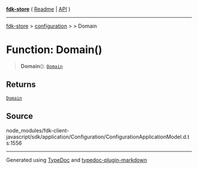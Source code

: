 [**fdk-store**](../../../README.md) ( [Readme](../../../README.md) \| [API](../../../API.md) )

---

[fdk-store](../../../API.md) > [configuration](../../README.md) > [<internal>](../README.md) > Domain

# Function: Domain()

> **Domain**(): [`Domain`](../type-aliases/type-alias.Domain.md)

## Returns

[`Domain`](../type-aliases/type-alias.Domain.md)

## Source

node_modules/fdk-client-javascript/sdk/application/Configuration/ConfigurationApplicationModel.d.ts:1556

---

Generated using [TypeDoc](https://typedoc.org/) and [typedoc-plugin-markdown](https://www.npmjs.com/package/typedoc-plugin-markdown)
